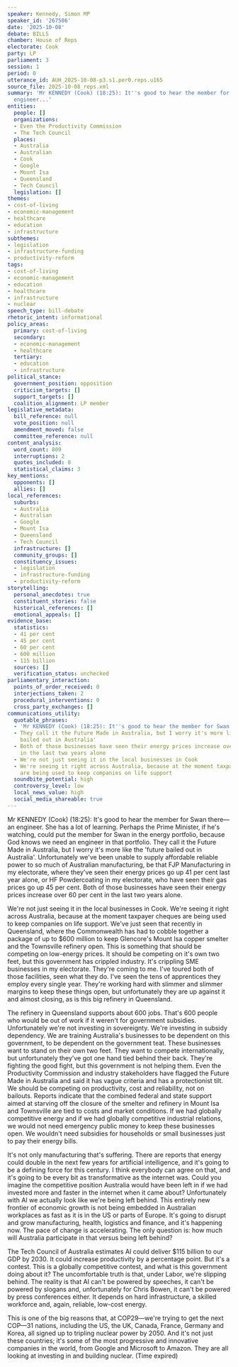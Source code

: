 ```yaml
---
speaker: Kennedy, Simon MP
speaker_id: '267506'
date: '2025-10-08'
debate: BILLS
chamber: House of Reps
electorate: Cook
party: LP
parliament: 3
session: 1
period: 0
utterance_id: AUH_2025-10-08-p3.s1.per0.reps.u165
source_file: 2025-10-08_reps.xml
summary: 'Mr KENNEDY (Cook) (18:25): It''s good to hear the member for Swan there—an
  engineer...'
entities:
  people: []
  organizations:
  - Even the Productivity Commission
  - The Tech Council
  places:
  - Australia
  - Australian
  - Cook
  - Google
  - Mount Isa
  - Queensland
  - Tech Council
  legislation: []
themes:
- cost-of-living
- economic-management
- healthcare
- education
- infrastructure
subthemes:
- legislation
- infrastructure-funding
- productivity-reform
tags:
- cost-of-living
- economic-management
- education
- healthcare
- infrastructure
- nuclear
speech_type: bill-debate
rhetoric_intent: informational
policy_areas:
  primary: cost-of-living
  secondary:
  - economic-management
  - healthcare
  tertiary:
  - education
  - infrastructure
political_stance:
  government_position: opposition
  criticism_targets: []
  support_targets: []
  coalition_alignment: LP member
legislative_metadata:
  bill_reference: null
  vote_position: null
  amendment_moved: false
  committee_reference: null
content_analysis:
  word_count: 809
  interruptions: 2
  quotes_included: 0
  statistical_claims: 3
key_mentions:
  opponents: []
  allies: []
local_references:
  suburbs:
  - Australia
  - Australian
  - Google
  - Mount Isa
  - Queensland
  - Tech Council
  infrastructure: []
  community_groups: []
  constituency_issues:
  - legislation
  - infrastructure-funding
  - productivity-reform
storytelling:
  personal_anecdotes: true
  constituent_stories: false
  historical_references: []
  emotional_appeals: []
evidence_base:
  statistics:
  - 41 per cent
  - 45 per cent
  - 60 per cent
  - 600 million
  - 115 billion
  sources: []
  verification_status: unchecked
parliamentary_interaction:
  points_of_order_received: 0
  interjections_taken: 2
  procedural_interventions: 0
  cross_party_exchanges: []
communications_utility:
  quotable_phrases:
  - 'Mr KENNEDY (Cook) (18:25): It''s good to hear the member for Swan there—an engineer'
  - They call it the Future Made in Australia, but I worry it's more like the 'future
    bailed out in Australia'
  - Both of those businesses have seen their energy prices increase over 60 per cent
    in the last two years alone
  - We're not just seeing it in the local businesses in Cook
  - We're seeing it right across Australia, because at the moment taxpayer cheques
    are being used to keep companies on life support
  soundbite_potential: high
  controversy_level: low
  local_news_value: high
  social_media_shareable: true
---
```


Mr KENNEDY (Cook) (18:25): It's good to hear the member for Swan there—an engineer. She has a lot of learning. Perhaps the Prime Minister, if he's watching, could put the member for Swan in the energy portfolio, because God knows we need an engineer in that portfolio. They call it the Future Made in Australia, but I worry it's more like the 'future bailed out in Australia'. Unfortunately we've been unable to supply affordable reliable power to so much of Australian manufacturing, be that FJP Manufacturing in my electorate, where they've seen their energy prices go up 41 per cent last year alone, or HF Powdercoating in my electorate, who have seen their gas prices go up 45 per cent. Both of those businesses have seen their energy prices increase over 60 per cent in the last two years alone.

We're not just seeing it in the local businesses in Cook. We're seeing it right across Australia, because at the moment taxpayer cheques are being used to keep companies on life support. We've just seen that recently in Queensland, where the Commonwealth has had to cobble together a package of up to $600 million to keep Glencore's Mount Isa copper smelter and the Townsville refinery open. This is something that should be competing on low-energy prices. It should be competing on it's own two feet, but this government has crippled industry. It's crippling SME businesses in my electorate. They're coming to me. I've toured both of those facilities, seen what they do. I've seen the tens of apprentices they employ every single year. They're working hard with slimmer and slimmer margins to keep these things open, but unfortunately they are up against it and almost closing, as is this big refinery in Queensland.

The refinery in Queensland supports about 600 jobs. That's 600 people who would be out of work if it weren't for government subsidies. Unfortunately we're not investing in sovereignty. We're investing in subsidy dependency. We are training Australia's businesses to be dependent on this government, to be dependent on the government teat. These businesses want to stand on their own two feet. They want to compete internationally, but unfortunately they've got one hand tied behind their back. They're fighting the good fight, but this government is not helping them. Even the Productivity Commission and industry stakeholders have flagged the Future Made in Australia and said it has vague criteria and has a protectionist tilt. We should be competing on productivity, cost and reliability, not on bailouts. Reports indicate that the combined federal and state support aimed at starving off the closure of the smelter and refinery in Mount Isa and Townsville are tied to costs and market conditions. If we had globally competitive energy and if we had globally competitive industrial relations, we would not need emergency public money to keep these businesses open. We wouldn't need subsidies for households or small businesses just to pay their energy bills.

It's not only manufacturing that's suffering. There are reports that energy could double in the next few years for artificial intelligence, and it's going to be a defining force for this century. I think everybody can agree on that, and it's going to be every bit as transformative as the internet was. Could you imagine the competitive position Australia would have been left in if we had invested more and faster in the internet when it came about? Unfortunately with AI we actually look like we're being left behind. This entirely new frontier of economic growth is not being embedded in Australian workplaces as fast as it is in the US or parts of Europe. It's going to disrupt and grow manufacturing, health, logistics and finance, and it's happening now. The pace of change is accelerating. The only question is: how much will Australia participate in that versus being left behind?

The Tech Council of Australia estimates AI could deliver $115 billion to our GDP by 2030. It could increase productivity by a percentage point. But it's a contest. This is a globally competitive contest, and what is this government doing about it? The uncomfortable truth is that, under Labor, we're slipping behind. The reality is that AI can't be powered by speeches, it can't be powered by slogans and, unfortunately for Chris Bowen, it can't be powered by press conferences either. It depends on hard infrastructure, a skilled workforce and, again, reliable, low-cost energy.

This is one of the big reasons that, at COP29—we're trying to get the next COP—31 nations, including the US, the UK, Canada, France, Germany and Korea, all signed up to tripling nuclear power by 2050. And it's not just these countries; it's some of the most progressive and innovative companies in the world, from Google and Microsoft to Amazon. They are all looking at investing in and building nuclear. (Time expired)